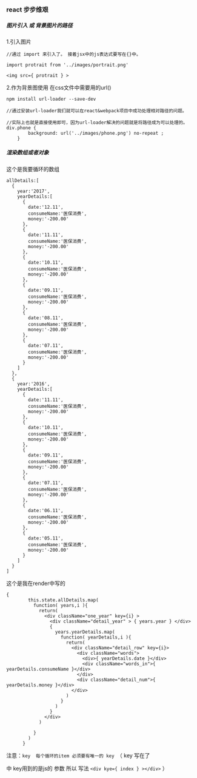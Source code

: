 ### react  步步维艰 
##### 图片引入 或 背景图片的路径
1.引入图片 

	//通过 import 来引入了。 接着jsx中的js表达式要写在{}中。 
	
	import protrait from '../images/portrait.png'
	
	<img src={ protrait } >
	
2.作为背景图使用 在css文件中需要用的url()
	
	npm install url-loader --save-dev
	
	//通过安装url-loader我们就可以在react&webpack项目中成功处理相对路径的问题。 
	
	//实际上也就是直接使用即可，因为url-loader解决的问题就是将路径成为可以处理的。	
	div.phone {
            background: url('../images/phone.png') no-repeat ;
        }

##### 渲染数组或者对象
这个是我要循环的数组

	allDetails:[
      {
        year:'2017',
        yearDetails:[
          {
            date:'12.11',
            consumeName:'医保消费',
            money:'-200.00'
          },
          {
            date:'11.11',
            consumeName:'医保消费',
            money:'-200.00'
          },
          {
            date:'10.11',
            consumeName:'医保消费',
            money:'-200.00'
          },
          {
            date:'09.11',
            consumeName:'医保消费',
            money:'-200.00'
          },
          {
            date:'08.11',
            consumeName:'医保消费',
            money:'-200.00'
          },
          {
            date:'07.11',
            consumeName:'医保消费',
            money:'-200.00'
          }
        ]
      },
      {
        year:'2016',
        yearDetails:[
          {
            date:'11.11',
            consumeName:'医保消费',
            money:'-200.00'
          },
          {
            date:'10.11',
            consumeName:'医保消费',
            money:'-200.00'
          },
          {
            date:'09.11',
            consumeName:'医保消费',
            money:'-200.00'
          },
          {
            date:'07.11',
            consumeName:'医保消费',
            money:'-200.00'
          },
          {
            date:'06.11',
            consumeName:'医保消费',
            money:'-200.00'
          },
          {
            date:'05.11',
            consumeName:'医保消费',
            money:'-200.00'
          }
        ]
      }
    ]
    
    
这个是我在render中写的

	
	{
            this.state.allDetails.map(
              function( years,i ){
                return(
                  <div className="one_year" key={i} >
                    <div className="detail_year" > { years.year } </div>
                    {
                      years.yearDetails.map(
                        function( yearDetails,i ){
                          return(
                            <div className="detail_row" key={i}>
                              <div className="words">
                                <div>{ yearDetails.date }</div>
                                <div className="words_in">{ yearDetails.consumeName }</div>
                              </div>
                              <div className="detail_num">{ yearDetails.money }</div>
                            </div>
                          )
                        }
                      )
                    }
                  </div>
                )

              }
            )
          }
          
      
 注意：`key  每个循环的item 必须要有唯一的 key `（ key 写在了<div></div>中 key用到的是js的 参数 所以 写法 `<div kye={ index } ></div>` ）	
	
	
	
	
	
	
	
	
	
	
	
	
	
	
	
	
